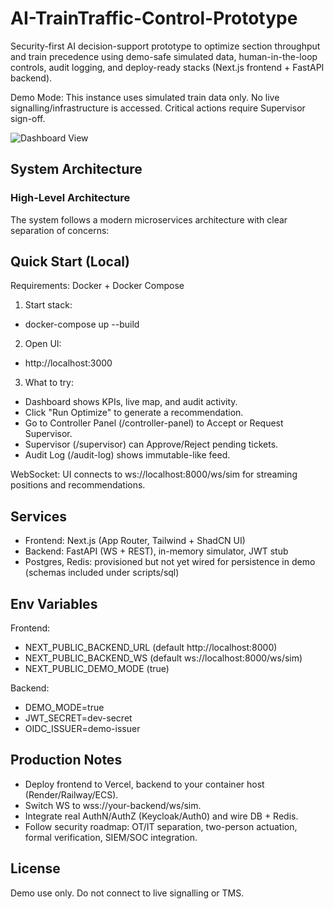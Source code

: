 # AI-TrainTraffic-Control-Prototype

Security-first AI decision-support prototype to optimize section throughput and train precedence using demo-safe simulated data, human-in-the-loop controls, audit logging, and deploy-ready stacks (Next.js frontend + FastAPI backend).

Demo Mode: This instance uses simulated train data only. No live signalling/infrastructure is accessed. Critical actions require Supervisor sign-off.

![Dashboard View](./public/screenshots/dashboard.png)

## System Architecture

### High-Level Architecture

The system follows a modern microservices architecture with clear separation of concerns:

## Quick Start (Local)

Requirements: Docker + Docker Compose

1) Start stack:
- docker-compose up --build

2) Open UI:
- http://localhost:3000

3) What to try:
- Dashboard shows KPIs, live map, and audit activity.
- Click "Run Optimize" to generate a recommendation.
- Go to Controller Panel (/controller-panel) to Accept or Request Supervisor.
- Supervisor (/supervisor) can Approve/Reject pending tickets.
- Audit Log (/audit-log) shows immutable-like feed.

WebSocket: UI connects to ws://localhost:8000/ws/sim for streaming positions and recommendations.

## Services

- Frontend: Next.js (App Router, Tailwind + ShadCN UI)
- Backend: FastAPI (WS + REST), in-memory simulator, JWT stub
- Postgres, Redis: provisioned but not yet wired for persistence in demo (schemas included under scripts/sql)

## Env Variables

Frontend:
- NEXT_PUBLIC_BACKEND_URL (default http://localhost:8000)
- NEXT_PUBLIC_BACKEND_WS (default ws://localhost:8000/ws/sim)
- NEXT_PUBLIC_DEMO_MODE (true)

Backend:
- DEMO_MODE=true
- JWT_SECRET=dev-secret
- OIDC_ISSUER=demo-issuer

## Production Notes
- Deploy frontend to Vercel, backend to your container host (Render/Railway/ECS).
- Switch WS to wss://your-backend/ws/sim.
- Integrate real AuthN/AuthZ (Keycloak/Auth0) and wire DB + Redis.
- Follow security roadmap: OT/IT separation, two-person actuation, formal verification, SIEM/SOC integration.

## License
Demo use only. Do not connect to live signalling or TMS.
